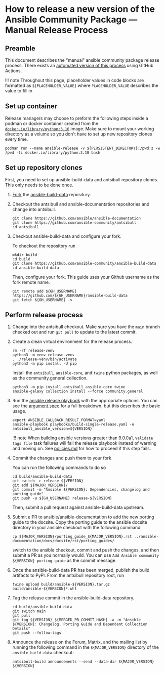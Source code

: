 # How to release a new version of the Ansible Community Package — Manual Release Process

## Preamble

This document describes the "manual" ansible community package release process.
There exists an [automated version of this process](automated-process.md) using
GitHub Actions.

!!! note
    Throughout this page, placeholder values in code blocks are formatted as
    `${PLACEHOLDER_VALUE}` where `PLACEHOLDER_VALUE` describes the value to fill in.


## Set up container

Release managers may choose to preform the following steps inside a podman or
docker container created from the [`docker.io/library/python:3.10`][container]
image.
Make sure to mount your working directory as a volume so you don't have to set
up new repository clones every time.

```
podman run --name ansible-release -v ${PERSISTENT_DIRECTORY}:/pwd:z -w /pwd -ti docker.io/library/python:3.10 bash
```


## Set up repository clones

First, you need to set up ansible-build-data and antsibull repository clones.
This only needs to be done once.

1. [Fork][abd-fork] the [ansible-build-data] repository.

2. Checkout the antsibull and ansible-documentation repositories
   and change into antsibull.

    ```
    git clone https://github.com/ansible/ansible-documentation
    git clone https://github.com/ansible-community/antsibull
    cd antsibull
    ```

3. Checkout ansible-build-data and configure your fork.

    To checkout the repository run

    ```
    mkdir build
    cd build
    git clone https://github.com/ansible-community/ansible-build-data
    cd ansible-build-data
    ```

    Then, configure your fork.
    This guide uses your Github username as the fork remote name.

    ```
    git remote add ${GH_USERNAME} https://github.com/${GH_USERNAME}/ansible-build-data
    git fetch ${GH_USERNAME} -v
    ```

## Perform release process

1. Change into the antsibull checkout.
   Make sure you have the `main` branch checked out
   and run `git pull` to update to the latest commit.

2. Create a clean virtual environment for the release process.

    ```
    rm -rf release-venv
    python3 -m venv release-venv
    . ./release-venv/bin/activate
    python3 -m pip install -U pip
    ```

    Install the `antsibull`, `ansible-core`, and `twine` python packages,
    as well as the community.general collection.

    ```
    python3 -m pip install antsibull ansible-core twine
    ansible-galaxy collection install --force community.general
    ```

3. Run the [ansible release playbook][release-playbook]
   with the appropriate options.
   You can see the [argument spec][release-playbook-args]
   for a full breakdown, but this describes the basic usage.

    ```
    export ANSIBLE_CALLBACK_RESULT_FORMAT=yaml
    ansible-playbook playbooks/build-single-release.yaml -e antsibull_ansible_version=${VERSION}
    ```

    !!! note
        When building ansible versions greater than 9.0.0a1,
        `Validate tags file` task failures will fail the release playbook
        instead of warning and moving on.
        See [policies.md][tagging-enforcement] for how to proceed if this step
        fails.

4. Commit the changes and push them to your fork.

    You can run the following commands to do so

    ```
    cd build/ansible-build-data
    git switch -c release-${VERSION}
    git add ${MAJOR_VERSION}/
    git commit -m "Ansible ${VERSION}: Dependencies, changelog and porting guide"
    git push -u ${GH_USERNAME} release-${VERSION}
    ```

    Then, submit a pull request against ansible-build-data upstream.

5. Submit a PR to ansible/ansible-documentation to add the new porting guide to
   the docsite. Copy the porting guide to the ansible docsite directory in your
   ansible checkout with the following command

    ```
    cp ${MAJOR_VERSION}/porting_guide_${MAJOR_VERSION}.rst ../ansible-documentation/docs/docsite/rst/porting_guides/
    ```

    switch to the ansible checkout,
    commit and push the changes,
    and then submit a PR as you normally would.
    You can use `Add Ansible community ${VERSION} porting guide` as the commit message.

6. Once the ansible-build-data PR has been merged,
   publish the build artifacts to PyPI.
   From the antsibull repository root, run

    ```
    twine upload build/ansible-${VERSION}.tar.gz build/ansible-${VERSION}*.whl
    ```

7. Tag the release commit in the ansible-build-data repository.

    ```
    cd build/ansible-build-data
    git switch main
    git pull
    git tag ${VERSION} ${MERGED_PR_COMMIT_HASH} -a -m "Ansible ${VERSION}: Changelog, Porting Guide and Dependent Collection Details"
    git push --follow-tags
    ```

8. Announce the release on the Forum, Matrix, and the mailing list by running
   the following command in the `${MAJOR_VERSION}` directory of the
   `ansible-build-data` checkout:
    ```
    antsibull-build announcements --send --data-dir ${MAJOR_VERSION} ${VERSION}
    ```

[container]: https://hub.docker.com/_/python
[abd-fork]: https://github.com/ansible-community/ansible-build-data/fork
[ansible-build-data]: https://github.com/ansible-community/ansible-build-data
[release-playbook]: https://github.com/ansible-community/antsibull/blob/main/playbooks/build-single-release.yaml
[release-playbook-args]: https://github.com/ansible-community/antsibull/blob/main/roles/build-release/meta/argument_specs.yml
[tagging-enforcement]: https://github.com/gotmax23/ansible-build-data/blob/docs/docs/policies.md#enforcement
